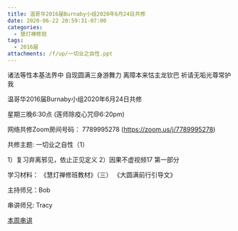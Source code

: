 ```yaml
---
title: 温哥华2016届Burnaby小组2020年6月24日共修
date: 2020-06-22 20:59:31-07:00
categories:
  - 慧灯禅修班
tags:
  - 2016届
attachments: /f/up/一切业之自性.ppt
---
```

诸法等性本基法界中 自现圆满三身游舞力 离障本来怙主龙钦巴 祈请无垢光尊常护我

温哥华2016届Burnaby小组2020年6月24日共修 

星期三晚6:30点 (莲师除疫心咒@6:20pm)

网络共修Zoom房间号码： 7789995278 (<https://zoom.us/j/7789995278>)

共修主题: 一切业之自性（1）

1）复习弃离邪见，依止正见定义
2）因果不虚视频17 第一部分


学习材料：
《慧灯禅修班教材》（三）
《大圆满前行引导文》

主持师兄：Bob

串讲师兄: Tracy

[本周串讲](/f/up/一切业之自性.ppt)